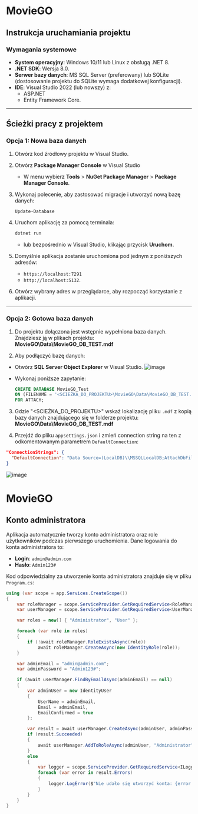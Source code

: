 # MovieGO

## Instrukcja uruchamiania projektu

### Wymagania systemowe

- **System operacyjny**: Windows 10/11 lub Linux z obsługą .NET 8.
- **.NET SDK**: Wersja 8.0.
- **Serwer bazy danych**: MS SQL Server (preferowany) lub SQLite (dostosowanie projektu do SQLite wymaga dodatkowej konfiguracji).
- **IDE**: Visual Studio 2022 (lub nowszy) z:
  - ASP.NET
  - Entity Framework Core.

---

## Ścieżki pracy z projektem

### Opcja 1: Nowa baza danych

1. Otwórz kod źródłowy projektu w Visual Studio.
2. Otwórz **Package Manager Console** w Visual Studio
   - W menu wybierz **Tools** > **NuGet Package Manager** > **Package Manager Console**.
4. Wykonaj polecenie, aby zastosować migracje i utworzyć nową bazę danych:
   ```bash
   Update-Database
   
5. Uruchom aplikację za pomocą terminala:
   ```bash
   dotnet run
   ```
   - lub bezpośrednio w Visual Studio, klikając przycisk **Uruchom**.

6. Domyślnie aplikacja zostanie uruchomiona pod jednym z poniższych adresów:
   - `https://localhost:7291`
   - `http://localhost:5132`.

7. Otwórz wybrany adres w przeglądarce, aby rozpocząć korzystanie z aplikacji.

---

### Opcja 2: Gotowa baza danych

1. Do projektu dołączona jest wstępnie wypełniona baza danych. Znajdziesz ją w plikach projektu: **MovieGO\Data\MovieGO_DB_TEST.mdf**

2. Aby podłączyć bazę danych:
- Otwórz **SQL Server Object Explorer** w Visual Studio.
  ![image](https://github.com/user-attachments/assets/d308986d-b495-44c3-a068-a2fdf3f44e30)

- Wykonaj poniższe zapytanie:
  ```sql
  CREATE DATABASE MovieGO_Test
  ON (FILENAME = '<SCIEŻKA_DO_PROJEKTU>\MovieGO\Data\MovieGO_DB_TEST.mdf')
  FOR ATTACH;
  ```
  
3. Gdzie "<SCIEŻKA_DO_PROJEKTU>" wskaż lokalizację pliku `.mdf` z kopią bazy danych znajdującego się w folderze projektu: **MovieGO\Data\MovieGO_DB_TEST.mdf**

4. Przejdź do pliku `appsettings.json` i zmień connection string na ten z odkomentowanym parametrem `DefaultConnection`:
```json
"ConnectionStrings": {
  "DefaultConnection": "Data Source=(LocalDB)\\MSSQLLocalDB;AttachDbFilename=|DataDirectory|\\Data\\MovieGO_DB_TEST.mdf;Integrated Security=True;MultipleActiveResultSets=True"
}
```

![image](https://github.com/user-attachments/assets/0c23b006-a593-4f77-8870-b4b6091bb3c4)

# MovieGO

## Konto administratora

Aplikacja automatycznie tworzy konto administratora oraz role użytkowników podczas pierwszego uruchomienia. Dane logowania do konta administratora to:

- **Login**: `admin@admin.com`
- **Hasło**: `Admin123#`

Kod odpowiedzialny za utworzenie konta administratora znajduje się w pliku `Program.cs`:

```csharp
using (var scope = app.Services.CreateScope())
{
    var roleManager = scope.ServiceProvider.GetRequiredService<RoleManager<IdentityRole>>();
    var userManager = scope.ServiceProvider.GetRequiredService<UserManager<IdentityUser>>();

    var roles = new[] { "Administrator", "User" };

    foreach (var role in roles)
    {
        if (!await roleManager.RoleExistsAsync(role))
            await roleManager.CreateAsync(new IdentityRole(role));
    }

    var adminEmail = "admin@admin.com";
    var adminPassword = "Admin123#";

    if (await userManager.FindByEmailAsync(adminEmail) == null)
    {
        var adminUser = new IdentityUser
        {
            UserName = adminEmail,
            Email = adminEmail,
            EmailConfirmed = true
        };

        var result = await userManager.CreateAsync(adminUser, adminPassword);
        if (result.Succeeded)
        {
            await userManager.AddToRoleAsync(adminUser, "Administrator");
        }
        else
        {
            var logger = scope.ServiceProvider.GetRequiredService<ILogger<Program>>();
            foreach (var error in result.Errors)
            {
                logger.LogError($"Nie udało się utworzyć konta: {error.Description}");
            }
        }
    }
}
